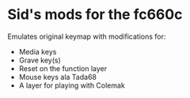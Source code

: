 # Sid's mods for the fc660c

Emulates original keymap with modifications for:

- Media keys
- Grave key(s)
- Reset on the function layer
- Mouse keys ala Tada68
- A layer for playing with Colemak
